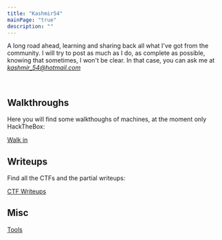 ```yaml
---
title: "Kashmir54"
mainPage: "true"
description: ""
---
```


A long road ahead, learning and sharing back all what I've got from the community.
I will try to post as much as I do, as complete as possible, knowing that sometimes, I won't be clear. In that case, you can ask me at *kashmir_54@hotmail.com*

<script src="https://www.hackthebox.eu/badge/365669"></script>
<br/>

## Walkthroughs

Here you will find some walkthoughs of machines, at the moment only HackTheBox:

[Walk in](/walkthroughs)

## Writeups

Find all the CTFs and the partial writeups:

[CTF Writeups](/ctfs)

## Misc

[Tools](/misc)